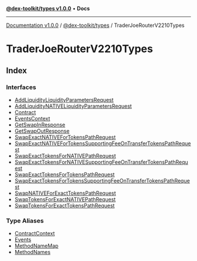 [**@dex-toolkit/types v1.0.0**](../../README.md) • **Docs**

***

[Documentation v1.0.0](../../../../packages.md) / [@dex-toolkit/types](../../README.md) / TraderJoeRouterV2210Types

# TraderJoeRouterV2210Types

## Index

### Interfaces

- [AddLiquidityLiquidityParametersRequest](interfaces/AddLiquidityLiquidityParametersRequest.md)
- [AddLiquidityNATIVELiquidityParametersRequest](interfaces/AddLiquidityNATIVELiquidityParametersRequest.md)
- [Contract](interfaces/Contract.md)
- [EventsContext](interfaces/EventsContext.md)
- [GetSwapInResponse](interfaces/GetSwapInResponse.md)
- [GetSwapOutResponse](interfaces/GetSwapOutResponse.md)
- [SwapExactNATIVEForTokensPathRequest](interfaces/SwapExactNATIVEForTokensPathRequest.md)
- [SwapExactNATIVEForTokensSupportingFeeOnTransferTokensPathRequest](interfaces/SwapExactNATIVEForTokensSupportingFeeOnTransferTokensPathRequest.md)
- [SwapExactTokensForNATIVEPathRequest](interfaces/SwapExactTokensForNATIVEPathRequest.md)
- [SwapExactTokensForNATIVESupportingFeeOnTransferTokensPathRequest](interfaces/SwapExactTokensForNATIVESupportingFeeOnTransferTokensPathRequest.md)
- [SwapExactTokensForTokensPathRequest](interfaces/SwapExactTokensForTokensPathRequest.md)
- [SwapExactTokensForTokensSupportingFeeOnTransferTokensPathRequest](interfaces/SwapExactTokensForTokensSupportingFeeOnTransferTokensPathRequest.md)
- [SwapNATIVEForExactTokensPathRequest](interfaces/SwapNATIVEForExactTokensPathRequest.md)
- [SwapTokensForExactNATIVEPathRequest](interfaces/SwapTokensForExactNATIVEPathRequest.md)
- [SwapTokensForExactTokensPathRequest](interfaces/SwapTokensForExactTokensPathRequest.md)

### Type Aliases

- [ContractContext](type-aliases/ContractContext.md)
- [Events](type-aliases/Events.md)
- [MethodNameMap](type-aliases/MethodNameMap.md)
- [MethodNames](type-aliases/MethodNames.md)
